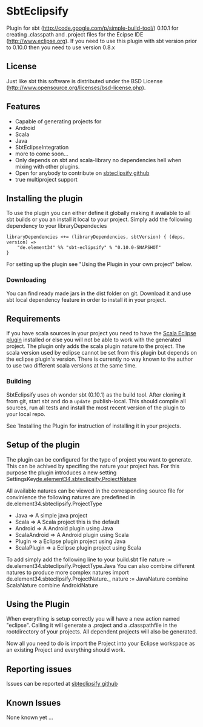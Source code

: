 # SbtEclipsify

Plugin for sbt (http://code.google.com/p/simple-build-tool/) 0.10.1 for creating .classpath and .project files for the Ecipse IDE (http://www.eclipse.org).
If you need to use this plugin with sbt version prior to 0.10.0 then you need to use version 0.8.x

## License
Just like sbt this software is distributed under the BSD License (http://www.opensource.org/licenses/bsd-license.php).

## Features
 
 * Capable of generating projects for 
  * Android
  * Scala
  * Java
  * SbtEclipseIntegration
  * more to come soon...
 * Only depends on sbt and scala-library no dependencies hell when mixing with other plugins.
 * Open for anybody to contribute on [sbteclipsify github][1]
 * true multiproject support

## Installing the plugin
To use the plugin you can either define it globally making it available to all sbt builds or you an install it local to your project.
Simply add the following dependency to your libraryDependecies

    libraryDependencies <+= (libraryDependencies, sbtVersion) { (deps, version) => 
    	"de.element34" %% "sbt-eclipsify" % "0.10.0-SNAPSHOT"
    }

For setting up the plugin see "Using the Plugin in your own project" below.

### Downloading
You can find ready made jars in the dist folder on git. Download it and use sbt local dependency feature in order to install it in your project.

## Requirements 
If you have scala sources in your project you need to have the [Scala Eclipse plugin](http://www.scala-tools.org/...) installed or else you will not be able to work with the generated project.
The plugin only adds the scala plugin nature to the project. The scala version used by eclipse cannot be set from this plugin but depends on the eclipse plugin's version. There is currently no way known to the author to use two different scala versions at the same time.

### Building
SbtEclipsify uses oh wonder sbt (0.10.1) as the build tool.
After cloning it from git, start sbt and do a `update `publish-local. This should compile all sources, run all tests and install the most recent version of the plugin to your local repo.

See `Installing the Plugin for instruction of installing it in your projects.

## Setup of the plugin
The plugin can be configured for the type of project you want to generate. This can be achived by specifing the nature your project has. For this purpose the plugin introduces a new setting
SettingsKey[de.element34.sbteclipsify.ProjectNature]("nature")

All available natures can be viewed in the corresponding source file for convinience the following natures are predefined in de.element34.sbteclipsify.ProjectType
 
 * Java => A simple java project
 * Scala => A Scala project this is the default
 * Android => A Android plugin using Java
 * ScalaAndroid => A Android plugin using Scala
 * Plugin => a Eclipse plugin project using Java
 * ScalaPlugin => a Eclipse plugin project using Scala

To add simply add the following line to your build.sbt file
 nature := de.element34.sbteclipsify.ProjectType.Java
You can also combine different natures to produce more complex natures
 import de.element34.sbteclipsify.ProjectNature._
 nature := JavaNature combine ScalaNature combine AndroidNature

## Using the Plugin 
When everything is setup correctly you will have a new action named "eclipse". 
Calling it will generate a .project and a .classpathfile in the rootdirectory of your projects. All dependent projects will also be generated. 

Now all you need to do is import the Project into your Eclipse workspace as an existing Project and everything should work.

## Reporting issues
Issues can be reported at [sbteclipsify github][1]

## Known Issues
None known yet ...

[1]: http://github.com/musk/SbtEclipsify
